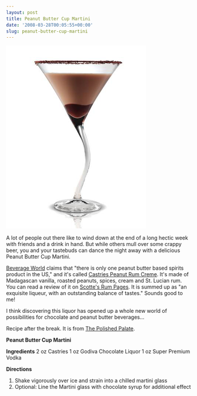 ```yaml
---
layout: post
title: Peanut Butter Cup Martini
date: '2008-03-28T00:05:55+00:00'
slug: peanut-butter-cup-martini
---
```

<a href="http://www.polishedpalate.com/events/cocktails/castries.html"><img src='images/uploads/2008/03/peanut_butter_martini.jpg' alt='peanut butter cup martini' /></a>

A lot of people out there like to wind down at the end of a long hectic week with friends and a drink in hand. But while others mull over some crappy beer, you and your tastebuds can dance the night away with a delicious Peanut Butter Cup Martini.

<a href="http://www.beverageworld.com/content/view/33583/171/">Beverage World</a> claims that "there is only one peanut butter based spirits product in the US," and it's called <a href="http://www.castriescreme.com/">Castries Peanut Rum Creme</a>. It's made of Madagascan vanilla, roasted peanuts, spices, cream and St. Lucian rum. You can read a review of it on <a href="http://scottesrum.com/2007/09/30/castries-peanut-rum-creme/">Scotte's Rum Pages</a>. It is summed up as "an exquisite liqueur, with an outstanding balance of tastes." Sounds good to me!

I think discovering this liquor has opened up a whole new world of possibilities for chocolate and peanut butter beverages... 

Recipe after the break. It is from <a href="http://www.polishedpalate.com/events/cocktails/castries.html">The Polished Palate</a>.

<!--more-->

<strong>Peanut Butter Cup Martini</strong>

<strong>Ingredients</strong>
2 oz Castries
1 oz Godiva Chocolate Liquor
1 oz Super Premium Vodka

<strong>Directions</strong>
1. Shake vigorously over ice and strain into a chilled martini glass
2. Optional: Line the Martini glass with chocolate syrup for additional effect 
